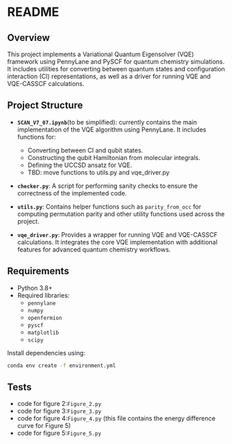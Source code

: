 # README

## Overview

This project implements a Variational Quantum Eigensolver (VQE) framework using PennyLane and PySCF for quantum chemistry simulations. It includes utilities for converting between quantum states and configuration interaction (CI) representations, as well as a driver for running VQE and VQE-CASSCF calculations.

## Project Structure

- **`SCAN_V7_07.ipynb`**(to be simplified): currently contains the main implementation of the VQE algorithm using PennyLane. It includes functions for:

  - Converting between CI and qubit states.
  - Constructing the qubit Hamiltonian from molecular integrals.
  - Defining the UCCSD ansatz for VQE.
  - TBD: move functions to utils.py and vqe_driver.py
- **`checker.py`**:
  A script for performing sanity checks to ensure the correctness of the implemented code.
- **`utils.py`**:
  Contains helper functions such as `parity_from_occ` for computing permutation parity and other utility functions used across the project.
- **`vqe_driver.py`**:
  Provides a wrapper for running VQE and VQE-CASSCF calculations. It integrates the core VQE implementation with additional features for advanced quantum chemistry workflows.

## Requirements

- Python 3.8+
- Required libraries:
  - `pennylane`
  - `numpy`
  - `openfermion`
  - `pyscf`
  - `matplotlib`
  - `scipy`

Install dependencies using:

```bash
conda env create -f environment.yml
```

## Tests

* code for figure 2:```Figure_2.py```
* code for figure 3:```Figure_3.py```
* code for figure 4:```Figure_4.py``` (this file contains the energy difference curve for Figure 5)
* code for figure 5:```Figure_5.py```
